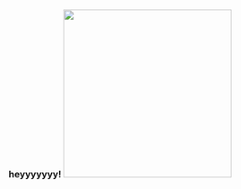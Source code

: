 <h3 align="center">
  heyyyyyyy!
<img src="https://media0.giphy.com/media/19RuhDKt17MCfnmK8A/giphy.gif?cid=790b7611d0ef108a2755ee8aca3de9de4875abd26fb6e844&rid=giphy.gif&ct=ts" width=300>
</h3>
